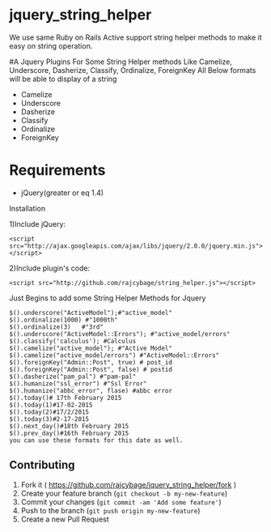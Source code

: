 # jquery_string_helper

We use same Ruby on Rails Active support string helper methods to make it easy on string operation.

#A Jquery Plugins For Some String Helper methods Like Camelize, Underscore, Dasherize, Classify, Ordinalize, ForeignKey
All Below formats will be able to display of a string


<ul>
  <li> Camelize</li>
  <li> Underscore</li> <li>Dasherize</li> <li>Classify</li> <li>Ordinalize</li> <li>ForeignKey</li></ul>
  


<h1>Requirements</h1>
<ul>
  <li>jQuery(greater or eq 1.4)</li>
</ul>

Installation


1)Include jQuery:

    <script src="http://ajax.googleapis.com/ajax/libs/jquery/2.0.0/jquery.min.js"></script>


2)Include plugin's code:

    <script src="http://github.com/rajcybage/string_helper.js"></script>


Just Begins to add some String Helper Methods for Jquery


    $().underscore("ActiveModel");#"active_model"  
    $().ordinalize(1000) #"1000th"
    $().ordinalize(3)   #"3rd"
    $().underscore("ActiveModel::Errors"); #"active_model/errors"
    $().classify('calculus'); #Calculus
    $().camelize("active_model"); #"Active Model"
    $().camelize("active_model/errors") #"ActiveModel::Errors"
    $().foreignKey("Admin::Post", true) # post_id
    $().foreignKey("Admin::Post", false) # postid
    $().dasherize("pam_pal") #"pam-pal"
    $().humanize("ssl_error") #"Ssl Error"
    $().humanize("abbc_error", flase) #abbc error
    $().today()# 17th February 2015
    $().today(1)#17-02-2015
    $().today(2)#17/2/2015
    $().today(3)#2-17-2015
    $().next_day()#18th February 2015
    $().prev_day()#16th February 2015
    you can use these formats for this date as well.
   
   
    
## Contributing

1. Fork it ( https://github.com/rajcybage/jquery_string_helper/fork )
2. Create your feature branch (`git checkout -b my-new-feature`)
3. Commit your changes (`git commit -am 'Add some feature'`)
4. Push to the branch (`git push origin my-new-feature`)
5. Create a new Pull Request
    
